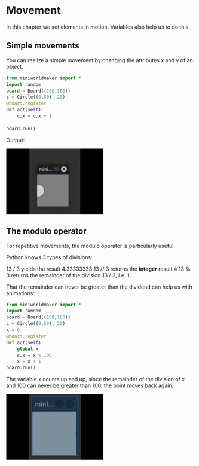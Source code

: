 # Movement

In this chapter we set elements in motion. Variables also help us to do this.

## Simple movements

You can realize a simple movement by changing the attributes x and y of an object.

``` python
from miniworldmaker import *
import random
board = Board((100,100))
c = Circle((0,50), 20)
@board.register
def act(self):
    c.x = c.x + 1
    
board.run()
```
Output:

<img src="../_images/processing/moving.gif" alt="moving" width="260px">

## The modulo operator

For repetitive movements, the modulo operator is particularly useful.

Python knows 3 types of divisions:

13 / 3 yields the result 4.33333333
13 // 3 returns the **integer** result 4
13 % 3 returns the remainder of the division 13 / 3, i.e. 1.

That the remainder can never be greater than the dividend can help us with animations:

``` python
from miniworldmaker import *
import random
board = Board((100,100))
c = Circle((0,50), 20)
x = 0
@board.register
def act(self):
    global x
    c.x = x % 100
    x = x + 1
board.run()
```

The variable x counts up and up, since the remainder of the division of x and 100 can never be greater than 100, the point moves back again.

<img src="../_images/processing/modulo.gif" alt="moving" width="260px">